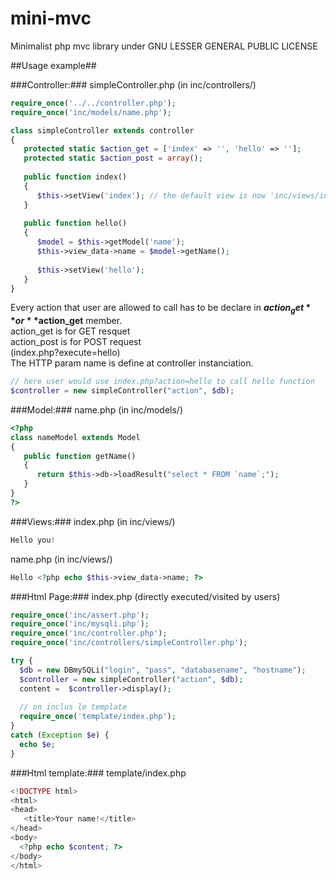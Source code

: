 # mini-mvc
Minimalist php mvc library under GNU LESSER GENERAL PUBLIC LICENSE

##Usage example##

###Controller:###
simpleController.php (in inc/controllers/)
```php
require_once('../../controller.php');
require_once('inc/models/name.php');

class simpleController extends controller
{
   protected static $action_get = ['index' => '', 'hello' => ''];
   protected static $action_post = array();
   
   public function index()
   {               
      $this->setView('index'); // the default view is now 'inc/views/index.php'
   }   
   
   public function hello()
   {
      $model = $this->getModel('name');
      $this->view_data->name = $model->getName();
      
      $this->setView('hello');  
   }
}
```

Every action that user are allowed to call has to be declare in **$action_get** or **$action_get** member.<br/>
action_get is for GET resquet <br/>
action_post is for POST request<br/>
(index.php?execute=hello)<br/>
The HTTP param name is define at controller instanciation.
```php
// here user would use index.php?action=hello to call hello function
$controller = new simpleController("action", $db); 
```
###Model:###
name.php (in inc/models/)
```php
<?php
class nameModel extends Model
{
   public function getName()
   {
      return $this->db->loadResult("select * FROM `name`;");
   }
}
?>
```

###Views:###
index.php (in inc/views/)
```php
Hello you!
```
name.php (in inc/views/)
```php
Hello <?php echo $this->view_data->name; ?>
```

###Html Page:###
index.php (directly executed/visited by users)
```php
require_once('inc/assert.php');
require_once('inc/mysqli.php');
require_once('inc/controller.php');
require_once('inc/controllers/simpleController.php');

try {
  $db = new DBmySQLi("login", "pass", "databasename", "hostname");
  $controller = new simpleController("action", $db);
  content =  $controller->display();
   
  // on inclus le template
  require_once('template/index.php');
}
catch (Exception $e) {
  echo $e;
}
```

###Html template:###
template/index.php
```php
<!DOCTYPE html>
<html>
<head>
   <title>Your name!</title>
</head>
<body>
  <?php echo $content; ?>
</body>
</html>
```
